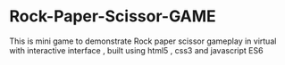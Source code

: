 # Rock-Paper-Scissor-GAME
This is mini game to demonstrate Rock paper scissor gameplay in virtual with interactive interface , built using html5 , css3 and javascript ES6 
